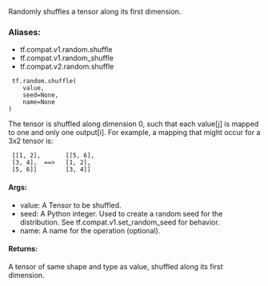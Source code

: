 Randomly shuffles a tensor along its first dimension.
### Aliases:
- tf.compat.v1.random.shuffle
- tf.compat.v1.random_shuffle
- tf.compat.v2.random.shuffle

```
 tf.random.shuffle(
    value,
    seed=None,
    name=None
)
```
The tensor is shuffled along dimension 0, such that each value[j] is mapped to one and only one output[i]. For example, a mapping that might occur for a 3x2 tensor is:

```
 [[1, 2],       [[5, 6],
 [3, 4],  ==>   [1, 2],
 [5, 6]]        [3, 4]]
```
#### Args:
- value: A Tensor to be shuffled.
- seed: A Python integer. Used to create a random seed for the distribution. See tf.compat.v1.set_random_seed for behavior.
- name: A name for the operation (optional).
#### Returns:
A tensor of same shape and type as value, shuffled along its first dimension.

